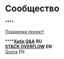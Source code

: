 # Сообщество

\*\*\*\*

[Поддержи проект!](https://www.buymeacoffee.com/belyavsky)

\*\*\*\*[**Хабр Q&A**](https://qna.habr.com/tag/fat-free-framework/questions) **RU**  
[**STACK OVERFLOW**](https://stackoverflow.com/tags/fat-free-framework) **EN**  
[Quora](https://www.quora.com/search?q=fat-free%20framework) EN





